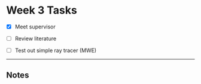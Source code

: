# Week 3 Tasks

- [x] Meet supervisor
- [ ] Review literature
- [ ] Test out simple ray tracer (MWE)



---

## Notes
